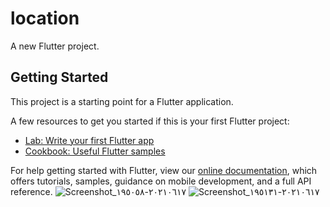 # location

A new Flutter project.

## Getting Started

This project is a starting point for a Flutter application.

A few resources to get you started if this is your first Flutter project:

- [Lab: Write your first Flutter app](https://flutter.dev/docs/get-started/codelab)
- [Cookbook: Useful Flutter samples](https://flutter.dev/docs/cookbook)

For help getting started with Flutter, view our
[online documentation](https://flutter.dev/docs), which offers tutorials,
samples, guidance on mobile development, and a full API reference.
![Screenshot_٢٠٢١٠٦١٧-١٩٥٠٥٨](https://user-images.githubusercontent.com/85193573/122478536-dc84d100-cfc9-11eb-84db-1e3ff28286cc.png)
![Screenshot_٢٠٢١٠٦١٧-١٩٥١٣١](https://user-images.githubusercontent.com/85193573/122478540-dee72b00-cfc9-11eb-8475-16966d1a06b1.png)
